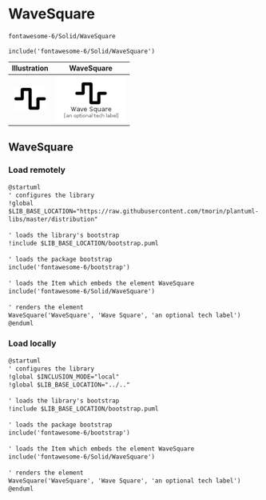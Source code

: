 # WaveSquare


```text
fontawesome-6/Solid/WaveSquare
```

```text
include('fontawesome-6/Solid/WaveSquare')
```



| Illustration | WaveSquare |
| :---: | :---: |
| ![illustration for Illustration](../../fontawesome-6/Solid/WaveSquare.png) | ![illustration for WaveSquare](../../fontawesome-6/Solid/WaveSquare.Local.png) |




## WaveSquare

### Load remotely
```plantuml
@startuml
' configures the library
!global $LIB_BASE_LOCATION="https://raw.githubusercontent.com/tmorin/plantuml-libs/master/distribution"

' loads the library's bootstrap
!include $LIB_BASE_LOCATION/bootstrap.puml

' loads the package bootstrap
include('fontawesome-6/bootstrap')

' loads the Item which embeds the element WaveSquare
include('fontawesome-6/Solid/WaveSquare')

' renders the element
WaveSquare('WaveSquare', 'Wave Square', 'an optional tech label')
@enduml
```

### Load locally
```plantuml
@startuml
' configures the library
!global $INCLUSION_MODE="local"
!global $LIB_BASE_LOCATION="../.."

' loads the library's bootstrap
!include $LIB_BASE_LOCATION/bootstrap.puml

' loads the package bootstrap
include('fontawesome-6/bootstrap')

' loads the Item which embeds the element WaveSquare
include('fontawesome-6/Solid/WaveSquare')

' renders the element
WaveSquare('WaveSquare', 'Wave Square', 'an optional tech label')
@enduml
```

